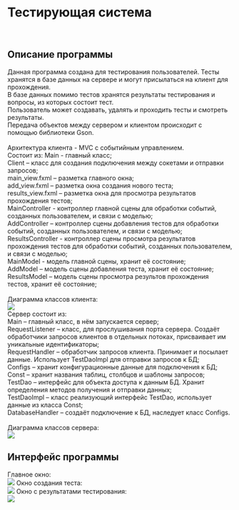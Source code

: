 <h1> Тестирующая система </h1>
<br>
<h2> Описание программы </h2>
Данная программа создана для тестирования пользователей. Тесты хранятся в базе данных на сервере и могут присылаться на клиент для прохождения.<br>
В базе данных помимо тестов хранятся результаты тестирования и вопросы, из которых состоит тест.<br>
Пользователь может создавать, удалять и проходить тесты и смотреть результаты.<br>
Передача объектов между сервером и клиентом происходит с помощью библиотеки Gson.<br>
<br>
Архитектура клиента - MVC с событийным управлением.<br>
Состоит из:
Main - главный класс;<br>
Client – класс для создания подключения между сокетами и отправки запросов;<br>
main_view.fxml – разметка главного окна;<br>
add_view.fxml – разметка окна создания нового теста;<br>
results_view.fxml – разметка окна для просмотра результатов прохождения тестов;<br>
MainController - контроллер главной сцены для обработки событий, созданных пользователем, и связи с моделью; <br>
AddController – контроллер сцены добавления тестов для обработки событий, созданных пользователем, и связи с моделью;<br>
ResultsController - контроллер сцены просмотра результатов прохождения тестов для обработки событий, созданных пользователем, и связи с моделью;<br>
MainModel - модель главной сцены, хранит её состояние;<br>
AddModel – модель сцены добавления теста, хранит её состояние;<br>
ResultsModel – модель сцены просмотра результов прохождения тестов, хранит её состояние;<br>
<br>
Диаграмма классов клиента:<br>
<img src="https://i.ibb.co/zQ5VCbS/client.png">
<br>
Сервер состоит из:<br>
Main – главный класс, в нём запускается сервер;<br>
RequestListener – класс, для прослушивания порта сервера. Создаёт обработчики запросов клиентов в отдельных потоках, присваивает им уникальные идентификаторы;<br>
RequestHandler – обработчик запросов клиента. Принимает и посылает данные. Использует TestDaoImpl для отправки запросов к БД;<br>
Configs – хранит конфигурационные данные для подключения к БД;<br>
Const – хранит названия таблиц, столбцов и шаблоны запросов;<br>
TestDao – интерфейс для объекта доступа к данным БД. Хранит определения методов получения и отправки данных;<br>
TestDaoImpl – класс реализующий интерфейс TestDao, использует данные из класса Const;<br>
DatabaseHandler – создаёт подключение к БД, наследует класс Configs.<br>
<br>
Диаграмма классов сервера:<br>
<img src="https://i.ibb.co/q5m6qPy/server.png">
<br>
<h2>Интерфейс программы</h2>
Главное окно: <br>
<img src="https://i.ibb.co/Qjjj2NB/main.png">
Окно создания теста: <br>
<img src="https://i.ibb.co/5nRydsv/add.png">
Окно с результатами тестирования: <br>
<img src="https://i.ibb.co/47gnqm0/results.png">
